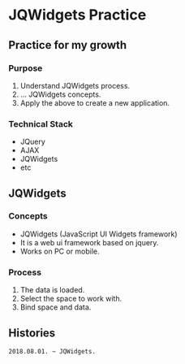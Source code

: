 # JQWidgets Practice
## Practice for my growth
### Purpose
1. Understand JQWidgets process.
2. ... JQWidgets concepts.
3. Apply the above to create a new application.

### Technical Stack
* JQuery
* AJAX
* JQWidgets
* etc

## JQWidgets
### Concepts
* JQWidgets (JavaScript UI Widgets framework)
* It is a web ui framework based on jquery.
* Works on PC or mobile.

### Process
1. The data is loaded.
2. Select the space to work with.
3. Bind space and data.

## Histories
    2018.08.01. ~ JQWidgets.